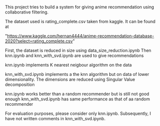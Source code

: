 This project tries to build a system for giving anime recommendation using collaborative filtering.

The dataset used is rating_complete.csv taken from kaggle. It can be found at 

"https://www.kaggle.com/hernan4444/anime-recommendation-database-2020?select=rating_complete.csv"

First, the dataset is reduced in size using data_size_reduction.ipynb
Then knn.ipynb and knn_with_svd.ipynb are used to give recommendations

knn.ipynb implements K nearest neigbour algorithm on the data

knn_with_svd.ipynb implements a the knn algorithm but on data of lower dimensionality. The dimensions are reduced using Singular Value decomposition

knn.ipynb works better than a random recommender but is still not good enough
knn_with_svd.ipynb has same performance as that of aa random recommender

For evaluation purposes, please consider only knn.ipynb. Subsequently, I have not written comments in knn_with_svd.ipynb. 
